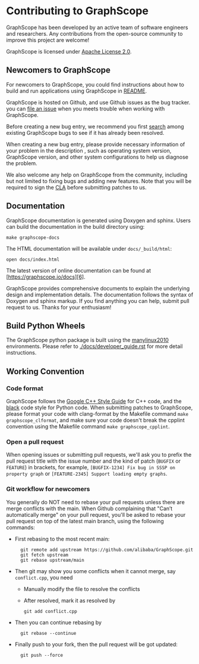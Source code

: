 Contributing to GraphScope
==========================

GraphScope has been developed by an active team of software engineers and
researchers. Any contributions from the open-source community to improve this
project are welcome!

GraphScope is licensed under [Apache License 2.0][1].

Newcomers to GraphScope
-----------------------

For newcomers to GraphScope, you could find instructions about how to build
and run applications using GraphScope in [README][2].

GraphScope is hosted on Github, and use Github issues as the bug tracker.
you can [file an issue][3] when you meets trouble when working with GraphScope.

Before creating a new bug entry, we recommend you first [search][4] among existing
GraphScope bugs to see if it has already been resolved.

When creating a new bug entry, please provide necessary information of your
problem in the description , such as operating system version, GraphScope
version, and other system configurations to help us diagnose the problem.

We also welcome any help on GraphScope from the community, including but not
limited to fixing bugs and adding new features. Note that you will be required to
sign the [CLA][5] before submitting patches to us.

Documentation
-------------

GraphScope documentation is generated using Doxygen and sphinx. Users can build
the documentation in the build directory using:

    make graphscope-docs

The HTML documentation will be available under `docs/_build/html`:

    open docs/index.html

The latest version of online documentation can be found at [https://graphscope.io/docs][6].

GraphScope provides comprehensive documents to explain the underlying
design and implementation details. The documentation follows the syntax
of Doxygen and sphinx markup. If you find anything you can help, submit 
pull request to us. Thanks for your enthusiasm!

Build Python Wheels
-------------------

The GraphScope python package is built using the [manylinux2010][7] environments.
Please refer to [./docs/developer_guide.rst][8] for more detail instructions. 

Working Convention
------------------

### Code format

GraphScope follows the [Google C++ Style Guide][9] for C++ code, and the [black][10] code
style for Python code. When submitting patches to GraphScope, please format your code
with clang-format by the Makefile command `make graphscope_clformat`, and make sure
your code doesn't break the cpplint convention using the Makefile command `make graphscope_cpplint`.

### Open a pull request

When opening issues or submitting pull requests, we'll ask you to prefix the
pull request title with the issue number and the kind of patch (`BUGFIX` or `FEATURE`)
in brackets, for example, `[BUGFIX-1234] Fix bug in SSSP on property graph`
or `[FEATURE-2345] Support loading empty graphs`.

### Git workflow for newcomers

You generally do NOT need to rebase your pull requests unless there are merge
conflicts with the main. When Github complaining that "Can’t automatically merge"
on your pull request, you'll be asked to rebase your pull request on top of
the latest main branch, using the following commands:

+ First rebasing to the most recent main:

        git remote add upstream https://github.com/alibaba/GraphScope.git
        git fetch upstream
        git rebase upstream/main

+ Then git may show you some conflicts when it cannot merge, say `conflict.cpp`,
  you need
  - Manually modify the file to resolve the conflicts
  - After resolved, mark it as resolved by

        git add conflict.cpp

+ Then you can continue rebasing by

        git rebase --continue

+ Finally push to your fork, then the pull request will be got updated:

        git push --force

[1]: https://github.com/alibaba/GraphScope/blob/main/LICENSE
[2]: https://github.com/alibaba/GraphScope/blob/main/README.md
[3]: https://github.com/alibaba/libvineyard/issues/new/new
[4]: https://github.com/alibaba/libvineyard/pulls
[5]: https://cla-assistant.io/alibaba/GraphScope
[6]: https://graphscope.io/docs
[7]: https://github.com/pypa/manylinux
[8]: ./docs/developer_guide.rst
[9]: https://google.github.io/styleguide/cppguide.html
[10]: https://github.com/psf/black
